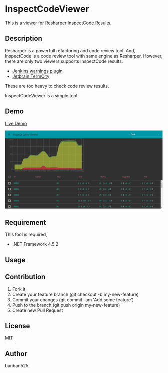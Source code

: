 ﻿InspectCodeViewer
======================

This is a viewer for [Resharper InspectCode](https://www.jetbrains.com/resharper/features/command-line.html) Results.

## Description

Resharper is a powerfull refactoring and code review tool. And, InspectCode is a code review tool with same engine as Resharper.
However, there are only two viewers supports InspectCode results.
* [Jenkins warnings plugin](https://wiki.jenkins-ci.org/display/JENKINS/Warnings+Plugin)
* [Jetbrain TermCity](https://www.jetbrains.com/teamcity/)

These are too heavy to check code review results.

InspectCodeViewer is a simple tool.

## Demo

[Live Demo](https://banban525.github.io/InspectCodeViewer/demo/)

![demoimage](demo/demo.gif)


## Requirement

This tool is required,
* .NET Framework 4.5.2

## Usage



## Contribution

1. Fork it
2. Create your feature branch (git checkout -b my-new-feature)
3. Commit your changes (git commit -am 'Add some feature')
4. Push to the branch (git push origin my-new-feature)
5. Create new Pull Request

## License

[MIT](/LICENSE.txt)

## Author

banban525